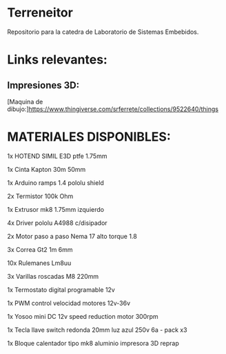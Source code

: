 # Terreneitor
Repositorio para la catedra de Laboratorio de Sistemas Embebidos.

# Links relevantes:
## Impresiones 3D:
[Maquina de dibujo:]https://www.thingiverse.com/srferrete/collections/9522640/things

# MATERIALES DISPONIBLES:
1x HOTEND SIMIL E3D ptfe 1.75mm

1x Cinta Kapton 30m 50mm

1x Arduino ramps 1.4 pololu shield

2x Termistor 100k Ohm

1x Extrusor mk8 1.75mm izquierdo

4x Driver pololu A4988 c/disipador

2x Motor paso a paso Nema 17 alto torque 1.8

3x Correa Gt2 1m 6mm

10x Rulemanes Lm8uu

3x Varillas roscadas M8 220mm

1x Termostato digital programable 12v

1x PWM control velocidad motores 12v-36v

1x Yosoo mini DC 12v speed reduction motor 300rpm

1x Tecla llave switch redonda 20mm luz azul 250v 6a - pack x3

1x Bloque calentador tipo mk8 aluminio impresora 3D reprap